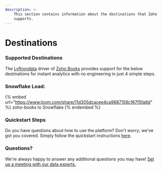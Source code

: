 ```yaml
---
description: >-
    This section contains information about the destinations that Zoho Books
    supports.
---
```


# Destinations

### Supported Destinations

The [Lyftrondata](https://www.lyftrondata.com/) driver of [Zoho Books](https://www.lyftrondata.com/integration/zoho-books/) provides support for the below destinations for instant analytics with no engineering in just 4 simple steps.

### Snowflake Load:

{% embed url="https://www.loom.com/share/11d305dcacee4ca9887158c167f5fa8d" %}
zoho-books to Snowflake
{% endembed %}

### Quickstart Steps

Do you have questions about how to use the platform? Don't worry; we've got you covered. Simply follow the quickstart instructions [here](../../../quickstart-steps.md).

### Questions? <a href="#questions" id="questions"></a>

We're always happy to answer any additional questions you may have! [Set up a meeting with our data experts.](https://www.lyftrondata.com/book-a-meeting/)
